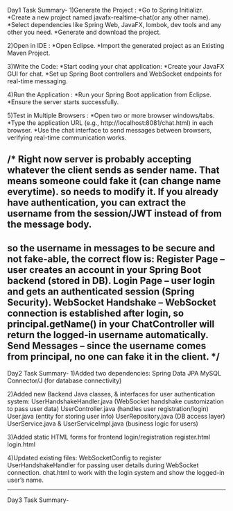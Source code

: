 Day1 Task Summary-
1)Generate the Project :
    *Go to Spring Initializr.
    *Create a new project named javafx-realtime-chat(or any other name).
    *Select dependencies like Spring Web, JavaFX, lombok, dev tools and any other you need.
    *Generate and download the project.
  
2)Open in IDE :
   *Open Eclipse.
   *Import the generated project as an Existing Maven Project.
  
3)Write the Code:
   *Start coding your chat application:
   *Create your JavaFX GUI for chat.
   *Set up Spring Boot controllers and WebSocket endpoints for real-time messaging.
  
4)Run the Application :
   *Run your Spring Boot application from Eclipse.
   *Ensure the server starts successfully.
  
5)Test in Multiple Browsers :
   *Open two or more browser windows/tabs.
   *Type the application URL (e.g., http://localhost:8081/chat.html) in each browser.
   *Use the chat interface to send messages between browsers, verifying real-time communication works.
   
/*
Right now server is probably accepting whatever the client sends as sender name.
That means someone could fake it (can change name everytime). so needs to modify it.
If you already have authentication, you can extract the username from the session/JWT instead of from the message body.
----------------------
so the username in messages to be secure and not fake-able, the correct flow is:
Register Page – user creates an account in your Spring Boot backend (stored in DB).
Login Page – user login and gets an authenticated session (Spring Security).
WebSocket Handshake – WebSocket connection is established after login, so principal.getName() in your ChatController will return the logged-in username automatically.
Send Messages – since the username comes from principal, no one can fake it in the client.
*/
-----------------------------------------------------------------------------------------------------------

Day2 Task Summary- 
1)Added two dependencies:
    Spring Data JPA
    MySQL Connector/J  (for database connectivity)
  
2)Added new Backend Java classes, & interfaces for user authentication system:
    UserHandshakeHandler.java (WebSocket handshake customization to pass user data)
    UserController.java (handles user registration/login)
    User.java (entity for storing user info)
    UserRepository.java (DB access layer)
    UserService.java & UserServiceImpl.java (business logic for users)

3)Added static HTML forms for frontend login/registration
    register.html
    login.html 

4)Updated existing files:
    WebSocketConfig to register UserHandshakeHandler for passing user details during WebSocket connection.
    chat.html to work with the login system and show the logged-in user’s name.
    
-------------------------------------------------------------------------------------------------------------

Day3 Task Summary-


   

















